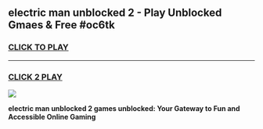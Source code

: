 
## electric man unblocked 2 - Play Unblocked Gmaes & Free #oc6tk
<h3>
<a href="https://news.freeplayer.one?title=electric_man_unblocked_2&ref=24F">CLICK TO PLAY</a></h3>
<hr>

<h3>
<a href="https://news.freeplayer.one?title=electric_man_unblocked_2&ref=24F">CLICK 2 PLAY</a>
  
</h3>

<a href="https://news.freeplayer.one?title=electric_man_unblocked_2&ref=24F/"><img src="https://clearcache.store/games.png"></a>


**electric man unblocked 2 games unblocked: Your Gateway to Fun and Accessible Online Gaming**
